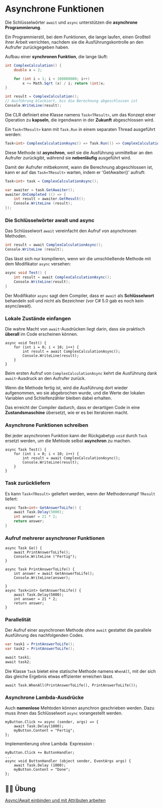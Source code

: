 # Asynchrone Funktionen


Die Schlüsselwörter `await` und `async` unterstützen die **asynchrone Programmierung**.

Ein Programmierstil, bei dem Funktionen, die lange laufen, einen Großteil ihrer Arbeit verrichten, nachdem sie die Ausführungskontrolle an den Aufrufer zurückgegeben haben.


Aufbau einer **synchronen Funktion**, die lange läuft:

```csharp
int ComplexCalculation() {
    double x = 2;

    for (int i = 1; i < 100000000; i++)
        x += Math.Sqrt (x) / i; return (int)x;
}

int result = ComplexCalculation(); 
// Ausführung blockiert, bis die Berechnung abgeschlossen ist
Console.WriteLine(result);
```


Die CLR definiert eine Klasse namens `Task<TResult>`, um das Konzept einer Operation zu **kapseln**, die irgendwann in der **Zukunft** abgeschlossen wird. 

Ein `Task<TResult>` kann mit `Task.Run` in einem separaten Thread ausgeführt werden:

```csharp
Task<int> ComplexCalculationAsync() => Task.Run(() => ComplexCalculation());
```

Diese Methode ist **asynchron**, weil sie die Ausführung unmittelbar an den Aufrufer zurückgibt, während sie **nebenläufig** ausgeführt wird.


Damit der Aufrufer mitbekommt, wann die Berechnung abgeschlossen ist, kann er auf das `Task<TResult>` warten, indem er 'GetAwaiter()' aufruft:

```csharp
Task<int> task = ComplexCalculationAsync(); 

var awaiter = task.GetAwaiter();
awaiter.OnCompleted (() => {
    int result = awaiter.GetResult();
    Console.WriteLine (result); 
});
```


### Die Schlüsselwörter await und async

Das Schlüsselwort `await` vereinfacht den Aufruf von asynchronen Methoden.

```csharp
int result = await ComplexCalculationAsync(); 
Console.WriteLine (result);
```

Das lässt sich nur kompilieren, wenn wir die umschließende Methode mit dem Modifikator `async` versehen:

```csharp
async void Test() {
    int result = await ComplexCalculationAsync();
    Console.WriteLine(result); 
}
```

Der Modifikator `async` sagt dem Compiler, dass er `await` als **Schlüsselwort** behandeln soll und nicht als Bezeichner (vor C# 5.0 gab es noch kein async/await).


### Lokale Zustände einfangen

Die wahre Macht von `await`-Ausdrücken liegt darin, dass sie praktisch **überall** im Code erscheinen können.

```CSharp
async void Test() {
    for (int i = 0; i < 10; i++) {
        int result = await ComplexCalculationAsync();
        Console.WriteLine(result); 
    }
}
```

Beim ersten Aufruf von `ComplexCalculationAsync` kehrt die Ausführung dank `await`-Ausdruck an den Aufrufer zurück. 

Wenn die Methode fertig ist, wird die Ausführung dort wieder aufgenommen, wo sie abgebrochen wurde, und die Werte der lokalen Variablen und Schleifenzähler bleiben dabei erhalten. 

Das erreicht der Compiler dadurch, dass er derartigen Code in eine **Zustandsmaschine** übersetzt, wie er es bei Iteratoren macht.


### Asynchrone Funktionen schreiben

Bei jeder asynchronen Funktion kann der Rückgabetyp `void` durch `Task` ersetzt werden, um die Mehtode selbst **asynchron** zu machen.

```CSharp
async Task Test() {
    for (int i = 0; i < 10; i++) {
        int result = await ComplexCalculationAsync();
        Console.WriteLine(result); 
    }
}
```


### Task<TResult> zurückliefern

Es kann `Task<TResult>` geliefert werden, wenn der Methodenrumpf `TResult` liefert:

```csharp
async Task<int> GetAnswerToLife() {
    await Task.Delay(5000);
    int answer = 21 * 2;
    return answer;
}
```


### Aufruf mehrerer asynchroner Funktionen

```CSharp
async Task Go() {
    await PrintAnswerToLife();
    Console.WriteLine ("Fertig"); 
}

async Task PrintAnswerToLife() {
    int answer = await GetAnswerToLife();
    Console.WriteLine(answer); 

}
async Task<int> GetAnswerToLife() {
    await Task.Delay(5000); 
    int answer = 21 * 2; 
    return answer;
}
```


### Parallelität

Der Aufruf einer asynchronen Methode ohne `await` gestattet die parallele Ausführung des nachfolgenden Codes.

```csharp
var task1 = PrintAnswerToLife(); 
var task2 = PrintAnswerToLife(); 

await task1; 
await task2;
```

Die Klasse `Task` bietet eine statische Methode namens `WhenAll`, mit der sich das gleiche Ergebnis etwas effizienter erreichen lässt.

```CSharp
await Task.WhenAll(PrintAnswerToLife(), PrintAnswerToLife());
```


### Asynchrone Lambda-Ausdrücke

Auch **namenlose** Mehtoden können asynchron geschrieben werden. Dazu muss ihnen das Schlüsselwort `async` vorangestellt werden.

```CSharp
myButton.Click += async (sender, args) => {
    await Task.Delay(1000);
    myButton.Content = "Fertig"; 
};
```

Implementierung ohne Lambda <span translate="no">&nbsp;Expression&nbsp;</span>:

```CSharp
myButton.Click += ButtonHandler;
...
async void ButtonHandler (object sender, EventArgs args) {
    await Task.Delay (1000);
    myButton.Content = "Done"; 
};
```


## 🏋️‍♀️ Übung

<a href="https://github.com/roeb/Training-C-Sharp/170-async-await/" target="_blank">Async/Await einbinden und mit Attributen arbeiten</a>